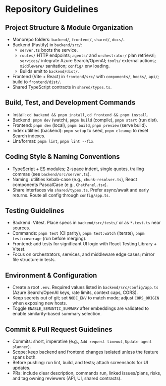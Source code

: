 # Repository Guidelines

## Project Structure & Module Organization

- Monorepo folders: `backend/`, `frontend/`, `shared/`, `docs/`.
- Backend (Fastify) in `backend/src/`:
  - `server.ts` boots the service.
  - `routes/` HTTP endpoints; `agents/` and `orchestrator/` plan retrieval; `services/` integrate Azure Search/OpenAI; `tools/` external actions; `middleware/` sanitation; `config/` env loading.
  - Builds emit to `backend/dist/`.
- Frontend (Vite + React) in `frontend/src/` with `components/`, `hooks/`, `api/`; build to `frontend/dist/`.
- Shared TypeScript contracts in `shared/types.ts`.

## Build, Test, and Development Commands

- Install: `cd backend && pnpm install`, `cd frontend && pnpm install`.
- Backend: `pnpm dev` (watch), `pnpm build` (compile), `pnpm start` (run dist).
- Frontend: `pnpm dev` (local), `pnpm build`, `pnpm preview` (serve build).
- Index utilities (backend): `pnpm setup` to seed, `pnpm cleanup` to reset Search indexes.
- Lint/format: `pnpm lint`, `pnpm lint --fix`.

## Coding Style & Naming Conventions

- TypeScript + ES modules; 2-space indent, single quotes, trailing commas (see `backend/src/server.ts`).
- Naming: utilities kebab-case (e.g., `chunk-resolver.ts`), React components PascalCase (e.g., `ChatPanel.tsx`).
- Share interfaces via `shared/types.ts`. Prefer async/await and early returns. Route all config through `config/app.ts`.

## Testing Guidelines

- Backend: Vitest. Place specs in `backend/src/tests/` or as `*.test.ts` near sources.
- Commands: `pnpm test` (CI parity), `pnpm test:watch` (iterate), `pnpm test:coverage` (run before merging).
- Frontend: add tests for significant UI logic with React Testing Library + Vitest.
- Focus on orchestrators, services, and middleware edge cases; mirror file structure in tests.

## Environment & Configuration

- Create a root `.env`. Required values listed in `backend/src/config/app.ts` (Azure Search/OpenAI keys, rate limits, context caps, CORS).
- Keep secrets out of git; set `NODE_ENV` to match mode; adjust `CORS_ORIGIN` when exposing new hosts.
- Toggle `ENABLE_SEMANTIC_SUMMARY` after embeddings are validated to enable similarity-based summary selection.

## Commit & Pull Request Guidelines

- Commits: short, imperative (e.g., `Add request timeout`, `Update agent planner`).
- Scope: keep backend and frontend changes isolated unless the feature spans both.
- Before pushing: run lint, build, and tests; attach screenshots for UI updates.
- PRs: include clear description, commands run, linked issues/plans, risks, and tag owning reviewers (API, UI, shared contracts).
